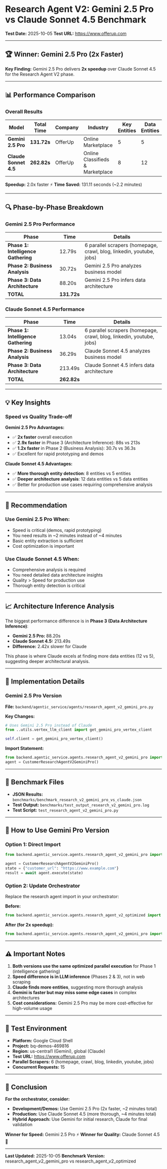 # Research Agent V2: Gemini 2.5 Pro vs Claude Sonnet 4.5 Benchmark

**Test Date:** 2025-10-05
**Test URL:** https://www.offerup.com

---

## 🏆 Winner: Gemini 2.5 Pro (2x Faster)

**Key Finding:** Gemini 2.5 Pro delivers **2x speedup** over Claude Sonnet 4.5 for the Research Agent V2 phase.

---

## 📊 Performance Comparison

### Overall Results

| Model | Total Time | Company | Industry | Key Entities | Data Entities |
|-------|-----------|---------|----------|--------------|---------------|
| **Gemini 2.5 Pro** | **131.72s** | OfferUp | Online Marketplace | 5 | 5 |
| **Claude Sonnet 4.5** | **262.82s** | OfferUp | Online Classifieds & Marketplace | 8 | 12 |

**Speedup:** 2.0x faster ⚡
**Time Saved:** 131.11 seconds (~2.2 minutes)

---

## 🔍 Phase-by-Phase Breakdown

### Gemini 2.5 Pro Performance

| Phase | Time | Details |
|-------|------|---------|
| **Phase 1: Intelligence Gathering** | 12.79s | 6 parallel scrapers (homepage, crawl, blog, linkedin, youtube, jobs) |
| **Phase 2: Business Analysis** | 30.72s | Gemini 2.5 Pro analyzes business model |
| **Phase 3: Data Architecture** | 88.20s | Gemini 2.5 Pro infers data architecture |
| **TOTAL** | **131.72s** | |

### Claude Sonnet 4.5 Performance

| Phase | Time | Details |
|-------|------|---------|
| **Phase 1: Intelligence Gathering** | 13.04s | 6 parallel scrapers (homepage, crawl, blog, linkedin, youtube, jobs) |
| **Phase 2: Business Analysis** | 36.29s | Claude Sonnet 4.5 analyzes business model |
| **Phase 3: Data Architecture** | 213.49s | Claude Sonnet 4.5 infers data architecture |
| **TOTAL** | **262.82s** | |

---

## 💡 Key Insights

### Speed vs Quality Trade-off

**Gemini 2.5 Pro Advantages:**
- ✅ **2x faster** overall execution
- ✅ **2.9x faster** in Phase 3 (Architecture Inference): 88s vs 213s
- ✅ **1.2x faster** in Phase 2 (Business Analysis): 30.7s vs 36.3s
- ✅ Excellent for rapid prototyping and demos

**Claude Sonnet 4.5 Advantages:**
- ✅ **More thorough entity detection**: 8 entities vs 5 entities
- ✅ **Deeper architecture analysis**: 12 data entities vs 5 data entities
- ✅ Better for production use cases requiring comprehensive analysis

---

## 🎯 Recommendation

### Use Gemini 2.5 Pro When:
- Speed is critical (demos, rapid prototyping)
- You need results in ~2 minutes instead of ~4 minutes
- Basic entity extraction is sufficient
- Cost optimization is important

### Use Claude Sonnet 4.5 When:
- Comprehensive analysis is required
- You need detailed data architecture insights
- Quality > Speed for production use
- Thorough entity detection is critical

---

## 📈 Architecture Inference Analysis

The biggest performance difference is in **Phase 3 (Data Architecture Inference)**:

- **Gemini 2.5 Pro:** 88.20s
- **Claude Sonnet 4.5:** 213.49s
- **Difference:** 2.42x slower for Claude

This phase is where Claude excels at finding more data entities (12 vs 5), suggesting deeper architectural analysis.

---

## 🔧 Implementation Details

### Gemini 2.5 Pro Version

**File:** `backend/agentic_service/agents/research_agent_v2_gemini_pro.py`

**Key Changes:**
```python
# Uses Gemini 2.5 Pro instead of Claude
from ..utils.vertex_llm_client import get_gemini_pro_vertex_client

self.client = get_gemini_pro_vertex_client()
```

**Import Statement:**
```python
from backend.agentic_service.agents.research_agent_v2_gemini_pro import CustomerResearchAgentV2GeminiPro
agent = CustomerResearchAgentV2GeminiPro()
```

---

## 📁 Benchmark Files

- **JSON Results:** `benchmarks/benchmark_research_v2_gemini_pro_vs_claude.json`
- **Test Output:** `benchmarks/test_output_research_v2_gemini_pro.log`
- **Test Script:** `test_research_agent_v2_gemini_pro.py`

---

## 🚀 How to Use Gemini Pro Version

### Option 1: Direct Import
```python
from backend.agentic_service.agents.research_agent_v2_gemini_pro import CustomerResearchAgentV2GeminiPro

agent = CustomerResearchAgentV2GeminiPro()
state = {"customer_url": "https://www.example.com"}
result = await agent.execute(state)
```

### Option 2: Update Orchestrator
Replace the research agent import in your orchestrator:

**Before:**
```python
from backend.agentic_service.agents.research_agent_v2_optimized import CustomerResearchAgentV2Optimized
```

**After (for 2x speedup):**
```python
from backend.agentic_service.agents.research_agent_v2_gemini_pro import CustomerResearchAgentV2GeminiPro
```

---

## ⚠️ Important Notes

1. **Both versions use the same optimized parallel execution** for Phase 1 (intelligence gathering)
2. **Speed difference is in LLM inference** (Phases 2 & 3), not in web scraping
3. **Claude finds more entities**, suggesting more thorough analysis
4. **Gemini is faster but may miss some edge cases** in complex architectures
5. **Cost considerations:** Gemini 2.5 Pro may be more cost-effective for high-volume usage

---

## 🧪 Test Environment

- **Platform:** Google Cloud Shell
- **Project:** bq-demos-469816
- **Region:** us-central1 (Gemini), global (Claude)
- **Test URL:** https://www.offerup.com
- **Parallel Scrapers:** 6 (homepage, crawl, blog, linkedin, youtube, jobs)
- **Concurrent Requests:** 15

---

## 📝 Conclusion

**For the orchestrator, consider:**

- **Development/Demos:** Use Gemini 2.5 Pro (2x faster, ~2 minutes total)
- **Production:** Use Claude Sonnet 4.5 (more thorough, ~4 minutes total)
- **Hybrid Approach:** Use Gemini for initial research, Claude for final validation

**Winner for Speed:** Gemini 2.5 Pro ⚡
**Winner for Quality:** Claude Sonnet 4.5 🎯

---

**Last Updated:** 2025-10-05
**Benchmark Version:** research_agent_v2_gemini_pro vs research_agent_v2_optimized
